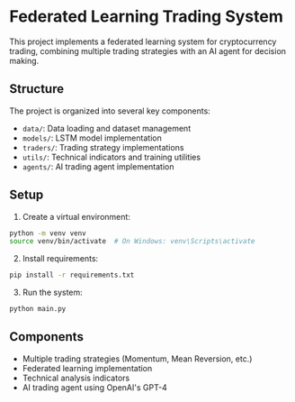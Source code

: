 # Federated Learning Trading System

This project implements a federated learning system for cryptocurrency trading, combining multiple trading strategies with an AI agent for decision making.

## Structure

The project is organized into several key components:
- `data/`: Data loading and dataset management
- `models/`: LSTM model implementation
- `traders/`: Trading strategy implementations
- `utils/`: Technical indicators and training utilities
- `agents/`: AI trading agent implementation

## Setup

1. Create a virtual environment:
```bash
python -m venv venv
source venv/bin/activate  # On Windows: venv\Scripts\activate
```

2. Install requirements:
```bash
pip install -r requirements.txt
```

3. Run the system:
```bash
python main.py
```

## Components

- Multiple trading strategies (Momentum, Mean Reversion, etc.)
- Federated learning implementation
- Technical analysis indicators
- AI trading agent using OpenAI's GPT-4